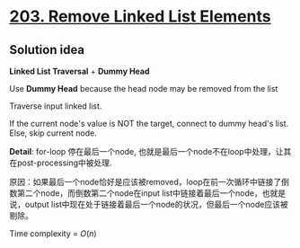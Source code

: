 # [203. Remove Linked List Elements](https://leetcode.com/problems/remove-linked-list-elements/)

## Solution idea

**Linked List Traversal** + **Dummy Head**

Use **Dummy Head** because the head node may be removed from the list

Traverse input linked list. 

If the current node's value is NOT the target, connect to dummy head's list. Else, skip current node.

**Detail**: for-loop 停在最后一个node, 也就是最后一个node不在loop中处理，让其在post-processing中被处理. 

原因：如果最后一个node恰好是应该被removed，loop在前一次循环中链接了倒数第二个node，而倒数第二个node在input list中链接着最后一个node，也就是说，output list中现在处于链接着最后一个node的状况，但最后一个node应该被剔除。

Time complexity = $O(n)$